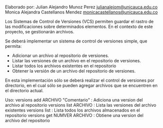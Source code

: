 Elaborado por: Julian Alejandro Munoz Perez <julianalejom@unicauca.edu.co>
		Monica Alejandra Castellanos Mendez <monicacastellanos@unicauca.edu.co>

Los Sistemas de Control de Versiones (VCS) permiten guardar el rastro
de las modificaciones sobre determinados elementos. En el contexto de este
proyecto, se gestionarán archivos.

Se deberá implementar un sistema de control de versiones simple, que permita:

 * Adicionar un archivo al repositorio de versiones.
 * Listar las versiones de un archivo en el repositorio de versiones.
 * Listar todos los archivos existentes en el repositorio
 * Obtener la versión de un archivo del repositorio de versiones.

En esta implementación sólo se deberá realizar el control de versiones por
directorio, en el cual sólo se pueden agregar archivos que se encuentren en el
directorio actual.

Uso:
		versions add ARCHIVO "Comentario" : Adiciona una version del archivo al repositorio
		versions list ARCHIVO             : Lista las versiones del archivo existentes
        versions list                     : Lista todos los archivos almacenados en el repositorio
		versions get NUMVER ARCHIVO       : Obtiene una version del archivo del repositorio
